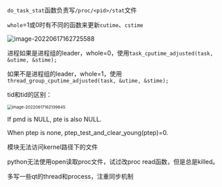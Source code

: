 

`do_task_stat`函数负责写`/proc/<pid>/stat`文件

`whole`=1或0时有不同的函数来更新`cutime`、`cstime`

![image-20220617162725588](https://michael-picgo.obs.cn-east-3.myhuaweicloud.com/image-20220617162725588.png)

进程如果是进程组的leader，whole=0，使用`task_cputime_adjusted(task, &utime, &stime);`

如果不是进程组的leader，whole=1，使用`thread_group_cputime_adjusted(task, &utime, &stime);`

tid和tid的区别：

<img src="https://michael-picgo.obs.cn-east-3.myhuaweicloud.com/image-20220617162139845.png" alt="image-20220617162139845" style="zoom:67%;" />

If pmd is NULL, pte is also NULL.

When ptep is none, ptep_test_and_clear_young(ptep)=0.

模块无法访问kernel路径下的文件

python无法使用open读取proc文件，试过改proc read函数，但是总是killed。

多写一些qt的thread和process，注重同步机制